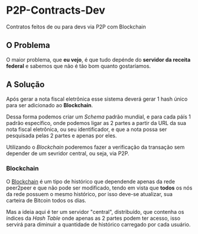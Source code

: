 # P2P-Contracts-Dev
Contratos feitos de ou para devs via P2P com Blockchain


## O Problema

O maior problema, que **eu vejo**, é que tudo depénde do **servidor da receita federal** e sabemos que não é tão bom quanto gostaríamos.

## A Solução

Após gerar a nota fiscal eletrônica esse sistema deverá gerar 1 hash único para ser adicionado ao **Blockchain**.

Dessa forma podemos criar um *Schema* padrão mundial, e para cada páís 1 padrão específico, onde podemos ligar as 2 partes a partir da URL da sua nota fiscal eletrônica, ou seu identificador, e que a nota possa ser pesquisada pelas 2 partes e apenas por eles.

Utilizando o *Blockchain* poderemos fazer a verificação da transação sem depender de um sevridor central, ou seja, via P2P.

### Blockchain

O [Blockchain](https://pt.wikipedia.org/wiki/Blockchain) é um tipo de histórico que dependende apenas da rede peer2peer e que não pode ser modificado, tendo em vista que **todos** os nós da rede possuem o mesmo histórico, por isso deve-se atualizar, sua carteira de Bitcoin todos os dias.

Mas a ideia aqui é ter um servidor "central", distribuído, que contenha os índices da *Hash Table* onde apenas as 2 partes podem ter acesso, isso servirá para diminuir a quantidade de histórico carregado por cada usuário.
